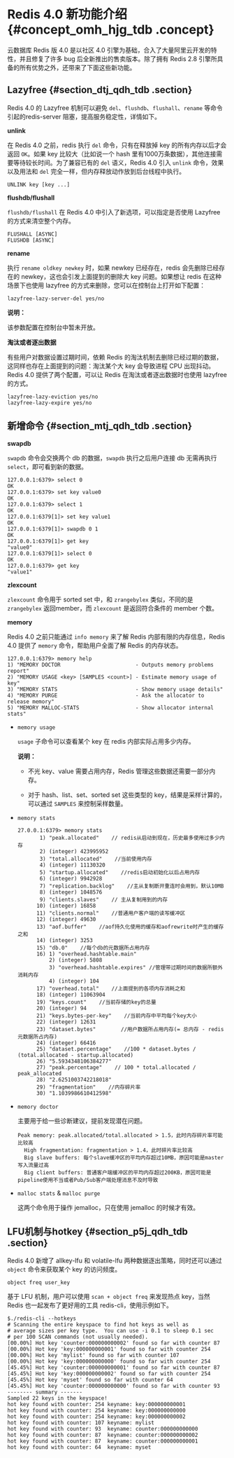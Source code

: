 # Redis 4.0 新功能介绍 {#concept_omh_hjg_tdb .concept}

云数据库 Redis 版 4.0 是以社区 4.0 引擎为基础，合入了大量阿里云开发的特性，并且修复了许多 bug 后全新推出的售卖版本。除了拥有 Redis 2.8 引擎所具备的所有优势之外，还带来了下面这些新功能。

## Lazyfree {#section_dtj_qdh_tdb .section}

Redis 4.0 的 Lazyfree 机制可以避免 `del`、`flushdb`、`flushall`、`rename` 等命令引起的redis-server 阻塞，提高服务稳定性，详情如下。

**unlink**

在 Redis 4.0 之前，redis 执行 `del` 命令，只有在释放掉 key 的所有内存以后才会返回 `OK`。如果 key 比较大（比如说一个 hash 里有1000万条数据），其他连接需要等待较长时间。为了兼容已有的 `del` 语义，Redis 4.0 引入 `unlink` 命令，效果以及用法和 `del` 完全一样，但内存释放动作放到后台线程中执行。

```
UNLINK key [key ...]
```

**flushdb/flushall**

`flushdb/flushall` 在 Redis 4.0 中引入了新选项，可以指定是否使用 Lazyfree 的方式来清空整个内存。

```
FLUSHALL [ASYNC]
FLUSHDB [ASYNC]
```

**rename**

执行 `rename oldkey newkey` 时，如果 newkey 已经存在，redis 会先删除已经存在的 newkey，这也会引发上面提到的删除大 key 问题。如果想让 redis 在这种场景下也使用 lazyfree 的方式来删除，您可以在控制台上打开如下配置：

```
lazyfree-lazy-server-del yes/no
```

**说明：** 

该参数配置在控制台中暂未开放。

**淘汰或者逐出数据**

有些用户对数据设置过期时间，依赖 Redis 的淘汰机制去删除已经过期的数据，这同样也存在上面提到的问题：淘汰某个大 key 会导致进程 CPU 出现抖动。Redis 4.0 提供了两个配置，可以让 Redis 在淘汰或者逐出数据时也使用 lazyfree 的方式。

```
lazyfree-lazy-eviction yes/no
lazyfree-lazy-expire yes/no
```

## 新增命令 {#section_mtj_qdh_tdb .section}

**swapdb**

`swapdb` 命令会交换两个 db 的数据，`swapdb` 执行之后用户连接 db 无需再执行 `select`，即可看到新的数据。

```
127.0.0.1:6379> select 0
OK
127.0.0.1:6379> set key value0
OK
127.0.0.1:6379> select 1
OK
127.0.0.1:6379[1]> set key value1
OK
127.0.0.1:6379[1]> swapdb 0 1
OK
127.0.0.1:6379[1]> get key
"value0"
127.0.0.1:6379[1]> select 0
OK
127.0.0.1:6379> get key
"value1"
```

**zlexcount**

`zlexcount` 命令用于 sorted set 中，和 `zrangebylex` 类似，不同的是 `zrangebylex` 返回member，而 `zlexcount` 是返回符合条件的 member 个数。

**memory**

Redis 4.0 之前只能通过 `info memory` 来了解 Redis 内部有限的内存信息，Redis 4.0 提供了 `memory` 命令，帮助用户全面了解 Redis 的内存状态。

```
127.0.0.1:6379> memory help
1) "MEMORY DOCTOR                        - Outputs memory problems report"
2) "MEMORY USAGE <key> [SAMPLES <count>] - Estimate memory usage of key"
3) "MEMORY STATS                         - Show memory usage details"
4) "MEMORY PURGE                         - Ask the allocator to release memory"
5) "MEMORY MALLOC-STATS                  - Show allocator internal stats"
```

-   `memory usage`

    `usage` 子命令可以查看某个 key 在 redis 内部实际占用多少内存。

    **说明：** 

    -   不光 key、value 需要占用内存，Redis 管理这些数据还需要一部分内存。

    -   对于 hash、list、set、sorted set 这些类型的 key，结果是采样计算的，可以通过 `SAMPLES` 来控制采样数量。

-   `memory stats`

    ```
    27.0.0.1:6379> memory stats
           1) "peak.allocated"    // redis从启动到现在，历史最多使用过多少内存
           2) (integer) 423995952
           3) "total.allocated"    //当前使用内存
           4) (integer) 11130320
           5) "startup.allocated"    //redis启动初始化以后占用内存
           6) (integer) 9942928
           7) "replication.backlog"    //主从复制断开重连时会用到，默认10MB
           8) (integer) 1048576
           9) "clients.slaves"    // 主从复制用到的内存
          10) (integer) 16858
          11) "clients.normal"    //普通用户客户端的读写缓冲区
          12) (integer) 49630
          13) "aof.buffer"    //aof持久化使用的缓存和aofrewrite时产生的缓存之和
          14) (integer) 3253
          15) "db.0"    //每个db的元数据所占用内存
          16) 1) "overhead.hashtable.main"
              2) (integer) 5808
              3) "overhead.hashtable.expires" //管理带过期时间的数据所额外消耗内存
              4) (integer) 104
          17) "overhead.total"    //上面提到的各项内存消耗之和
          18) (integer) 11063904
          19) "keys.count"    //当前存储的key的总量
          20) (integer) 94
          21) "keys.bytes-per-key"    //当前内存中平均每个key大小
          22) (integer) 12631
          23) "dataset.bytes"        //用户数据所占用内存(= 总内存 - redis元数据所占内存)
          24) (integer) 66416
          25) "dataset.percentage"    //100 * dataset.bytes / (total.allocated - startup.allocated)
          26) "5.5934348106384277"
          27) "peak.percentage"    // 100 * total.allocated / peak_allocated
          28) "2.6251003742218018"
          29) "fragmentation"    //内存碎片率
          30) "1.1039986610412598"
    ```

-   `memory doctor`

    主要用于给一些诊断建议，提前发现潜在问题。

    ```
    Peak memory: peak.allocated/total.allocated > 1.5，此时内存碎片率可能比较高
      High fragmentation: fragmentation > 1.4，此时碎片率比较高
      Big slave buffers: 每个slave缓冲区的平均内存超过10MB，原因可能是master写入流量过高
      Big client buffers: 普通客户端缓冲区的平均内存超过200KB，原因可能是pipeline使用不当或者Pub/Sub客户端处理消息不及时导致
    ```

-   `malloc stats` & `malloc purge`

    这两个命令用于操作 jemalloc，只在使用 jemalloc 的时候才有效。


## LFU机制与hotkey {#section_p5j_qdh_tdb .section}

Redis 4.0 新增了 allkey-lfu 和 volatile-lfu 两种数据逐出策略，同时还可以通过 `object` 命令来获取某个 key 的访问频度。

```
object freq user_key
```

基于 LFU 机制，用户可以使用 `scan + object freq` 来发现热点 key，当然 Redis 也一起发布了更好用的工具 redis-cli，使用示例如下。

```
$./redis-cli --hotkeys
# Scanning the entire keyspace to find hot keys as well as
# average sizes per key type.  You can use -i 0.1 to sleep 0.1 sec
# per 100 SCAN commands (not usually needed).
[00.00%] Hot key 'counter:000000000002' found so far with counter 87
[00.00%] Hot key 'key:000000000001' found so far with counter 254
[00.00%] Hot key 'mylist' found so far with counter 107
[00.00%] Hot key 'key:000000000000' found so far with counter 254
[45.45%] Hot key 'counter:000000000001' found so far with counter 87
[45.45%] Hot key 'key:000000000002' found so far with counter 254
[45.45%] Hot key 'myset' found so far with counter 64
[45.45%] Hot key 'counter:000000000000' found so far with counter 93
-------- summary -------
Sampled 22 keys in the keyspace!
hot key found with counter: 254 keyname: key:000000000001
hot key found with counter: 254 keyname: key:000000000000
hot key found with counter: 254 keyname: key:000000000002
hot key found with counter: 107 keyname: mylist
hot key found with counter: 93  keyname: counter:000000000000
hot key found with counter: 87  keyname: counter:000000000002
hot key found with counter: 87  keyname: counter:000000000001
hot key found with counter: 64  keyname: myset
```

